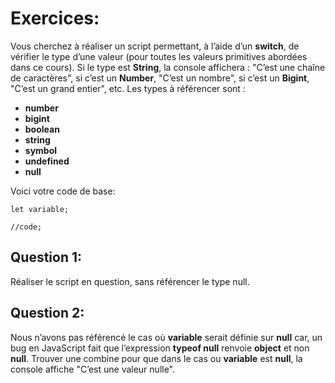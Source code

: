 # Exercices:

Vous cherchez à réaliser un script permettant, à l’aide d’un **switch**, de vérifier le type d’une valeur (pour toutes les valeurs primitives abordées dans ce cours). Si le type est **String**, la console affichera : "C’est une chaîne de caractères", si c’est un **Number**, "C’est un nombre", si c’est un **Bigint**, "C’est un grand entier", etc. Les types à référencer sont :

- **number**
- **bigint**
- **boolean**
- **string**
- **symbol**
- **undefined**
- **null**

Voici votre code de base:

```
let variable;

//code;
```

## Question 1:
Réaliser le script en question, sans référencer le type null.

## Question 2:

Nous n’avons pas référencé le cas où **variable** serait définie sur **null** car, un bug en JavaScript fait que l’expression **typeof null** renvoie **object** et non **null**. Trouver une combine pour que dans le cas ou **variable** est **null**, la console affiche "C’est une valeur nulle".